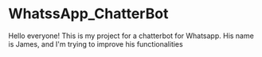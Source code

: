 # WhatssApp_ChatterBot
Hello everyone!
This is my project for a chatterbot for Whatsapp.
His name is James, and I'm trying to improve his functionalities
